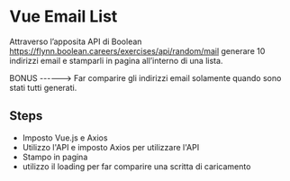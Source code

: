 Vue Email List
===

Attraverso l’apposita API di Boolean
https://flynn.boolean.careers/exercises/api/random/mail
generare 10 indirizzi email e stamparli in pagina all’interno di una lista.

BONUS ------>
Far comparire gli indirizzi email solamente quando sono stati tutti generati.

## Steps
- Imposto Vue.js e Axios
- Utilizzo l'API e imposto Axios per utilizzare l'API
- Stampo in pagina 
-  utilizzo il loading per far comparire una scritta di caricamento
